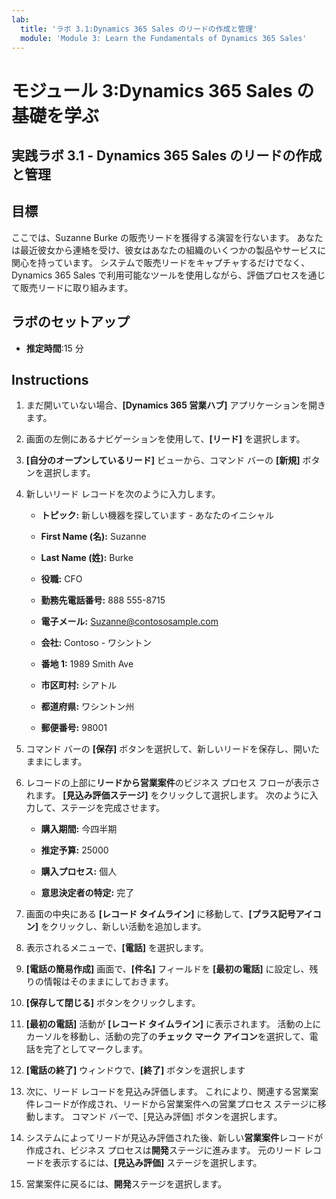```yaml
---
lab:
  title: 'ラボ 3.1:Dynamics 365 Sales のリードの作成と管理'
  module: 'Module 3: Learn the Fundamentals of Dynamics 365 Sales'
---
```


<a name="module-3-learn-the-fundamentals-of-dynamics-365-sales"></a>モジュール 3:Dynamics 365 Sales の基礎を学ぶ
========================

## <a name="practice-lab-31---create-and-manage-a-lead-in-dynamics-365-sales"></a>実践ラボ 3.1 - Dynamics 365 Sales のリードの作成と管理

## <a name="objectives"></a>目標

ここでは、Suzanne Burke の販売リードを獲得する演習を行ないます。 あなたは最近彼女から連絡を受け、彼女はあなたの組織のいくつかの製品やサービスに関心を持っています。 システムで販売リードをキャプチャするだけでなく、Dynamics 365 Sales で利用可能なツールを使用しながら、評価プロセスを通じて販売リードに取り組みます。


## <a name="lab-setup"></a>ラボのセットアップ

  - **推定時間**:15 分

## <a name="instructions"></a>Instructions

1. まだ開いていない場合、**[Dynamics 365 営業ハブ]** アプリケーションを開きます。 

2. 画面の左側にあるナビゲーションを使用して、**[リード]** を選択します。 

3. **[自分のオープンしているリード]** ビューから、コマンド バーの **[新規]** ボタンを選択します。

4. 新しいリード レコードを次のように入力します。

    - **トピック:** 新しい機器を探しています - あなたのイニシャル

    - **First Name (名):** Suzanne

    - **Last Name (姓):** Burke

    - **役職:** CFO

    - **勤務先電話番号:** 888 555-8715

    - **電子メール:** Suzanne@contososample.com

    - **会社:** Contoso - ワシントン

    - **番地 1:** 1989 Smith Ave

    - **市区町村:** シアトル

    - **都道府県:** ワシントン州

    - **郵便番号:** 98001 

5. コマンド バーの **[保存]** ボタンを選択して、新しいリードを保存し、開いたままにします。

6. レコードの上部に**リードから営業案件**のビジネス プロセス フローが表示されます。 **[見込み評価ステージ]** をクリックして選択します。 次のように入力して、ステージを完成させます。

    - **購入期間:** 今四半期

    - **推定予算:** 25000 

    - **購入プロセス:** 個人

    - **意思決定者の特定:** 完了

7. 画面の中央にある **[レコード タイムライン]** に移動して、**[プラス記号アイコン]** をクリックし、新しい活動を追加します。 

8. 表示されるメニューで、**[電話]** を選択します。

9. **[電話の簡易作成]** 画面で、**[件名]** フィールドを **[最初の電話]** に設定し、残りの情報はそのままにしておきます。 

10. **[保存して閉じる]** ボタンをクリックします。

11. **[最初の電話]** 活動が **[レコード タイムライン]** に表示されます。 活動の上にカーソルを移動し、活動の完了の**チェック マーク アイコン**を選択して、電話を完了としてマークします。 

12. **[電話の終了]** ウィンドウで、**[終了]** ボタンを選択します 

13. 次に、リード レコードを見込み評価します。  これにより、関連する営業案件レコードが作成され、リードから営業案件への営業プロセス ステージに移動します。  コマンド バーで、[見込み評価] ボタンを選択します。  

14. システムによってリードが見込み評価された後、新しい**営業案件**レコードが作成され、ビジネス プロセスは**開発**ステージに進みます。  元のリード レコードを表示するには、**[見込み評価]** ステージを選択します。 

15. 営業案件に戻るには、**開発**ステージを選択します。

